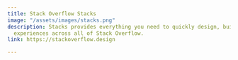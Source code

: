 ```yaml
---
title: Stack Overflow Stacks
image: "/assets/images/stacks.png"
description: Stacks provides everything you need to quickly design, build, and ship coherent
  experiences across all of Stack Overflow.
link: https://stackoverflow.design

---
```

